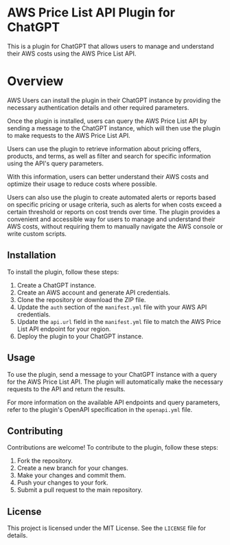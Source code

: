 # AWS Price List API Plugin for ChatGPT

This is a plugin for ChatGPT that allows users to manage and understand their AWS costs using the AWS Price List API.

# Overview 
AWS Users can install the plugin in their ChatGPT instance by providing the necessary authentication details and other required parameters.

Once the plugin is installed, users can query the AWS Price List API by sending a message to the ChatGPT instance, which will then use the plugin to make requests to the AWS Price List API.

Users can use the plugin to retrieve information about pricing offers, products, and terms, as well as filter and search for specific information using the API's query parameters.

With this information, users can better understand their AWS costs and optimize their usage to reduce costs where possible.

Users can also use the plugin to create automated alerts or reports based on specific pricing or usage criteria, such as alerts for when costs exceed a certain threshold or reports on cost trends over time. The plugin provides a convenient and accessible way for users to manage and understand their AWS costs, without requiring them to manually navigate the AWS console or write custom scripts.


## Installation

To install the plugin, follow these steps:

1. Create a ChatGPT instance.
2. Create an AWS account and generate API credentials.
3. Clone the repository or download the ZIP file.
4. Update the `auth` section of the `manifest.yml` file with your AWS API credentials.
5. Update the `api.url` field in the `manifest.yml` file to match the AWS Price List API endpoint for your region.
6. Deploy the plugin to your ChatGPT instance.

## Usage

To use the plugin, send a message to your ChatGPT instance with a query for the AWS Price List API. The plugin will automatically make the necessary requests to the API and return the results.

For more information on the available API endpoints and query parameters, refer to the plugin's OpenAPI specification in the `openapi.yml` file.

## Contributing

Contributions are welcome! To contribute to the plugin, follow these steps:

1. Fork the repository.
2. Create a new branch for your changes.
3. Make your changes and commit them.
4. Push your changes to your fork.
5. Submit a pull request to the main repository.

## License

This project is licensed under the MIT License. See the `LICENSE` file for details.
